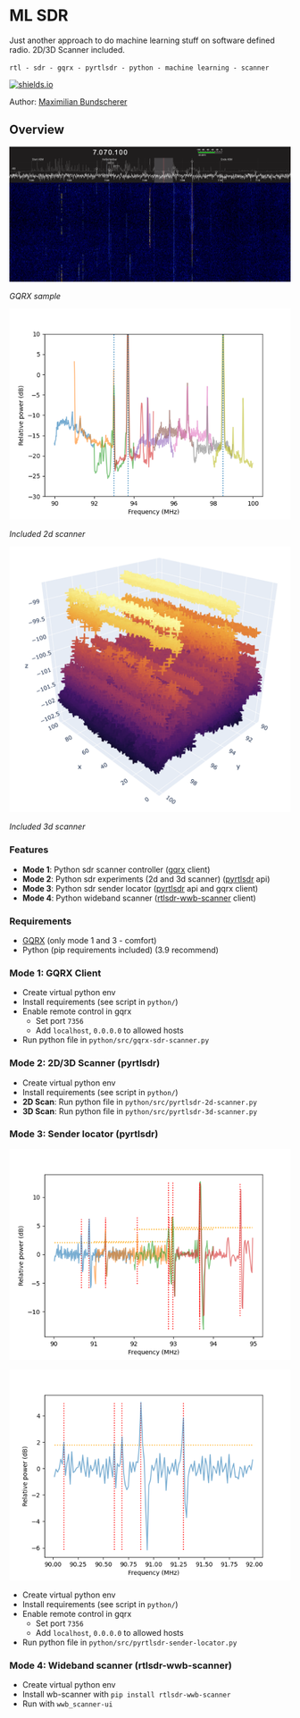 # ML SDR

Just another approach to do machine learning stuff on software defined radio. 2D/3D Scanner included.

``rtl - sdr - gqrx - pyrtlsdr - python - machine learning - scanner``

[![shields.io](https://img.shields.io/badge/license-Apache2-blue.svg)](http://www.apache.org/licenses/LICENSE-2.0.txt)

Author: [Maximilian Bundscherer](https://bundscherer-online.de)

## Overview

![](./doc-img/sdr.png)

*GQRX sample*

![](./doc-img/pyrtlsdr-2d.png)

*Included 2d scanner*

![](./doc-img/pyrtlsdr-3d.png)

*Included 3d scanner*

### Features

- **Mode 1**: Python sdr scanner controller ([gqrx](https://gqrx.dk/) client)
- **Mode 2**: Python sdr experiments (2d and 3d scanner) ([pyrtlsdr](https://pyrtlsdr.readthedocs.io/en/latest/) api)
- **Mode 3**: Python sdr sender locator ([pyrtlsdr](https://pyrtlsdr.readthedocs.io/en/latest/) api and gqrx client)
- **Mode 4**: Python wideband scanner ([rtlsdr-wwb-scanner](https://github.com/nocarryr/rtlsdr-wwb-scanner) client)

### Requirements

- [GQRX](https://gqrx.dk/) (only mode 1 and 3 - comfort)
- Python (pip requirements included) (3.9 recommend)

### Mode 1: GQRX Client

- Create virtual python env
- Install requirements (see script in ``python/``)
- Enable remote control in gqrx
    - Set port ``7356``
    - Add ``localhost``, ``0.0.0.0`` to allowed hosts
- Run python file in ``python/src/gqrx-sdr-scanner.py``

### Mode 2: 2D/3D Scanner (pyrtlsdr)

- Create virtual python env
- Install requirements (see script in ``python/``)
- **2D Scan**: Run python file in ``python/src/pyrtlsdr-2d-scanner.py``
- **3D Scan**: Run python file in ``python/src/pyrtlsdr-3d-scanner.py``

### Mode 3: Sender locator (pyrtlsdr)

![](./doc-img/loc1.png)

![](./doc-img/loc2.png)

- Create virtual python env
- Install requirements (see script in ``python/``)
- Enable remote control in gqrx
  - Set port ``7356``
  - Add ``localhost``, ``0.0.0.0`` to allowed hosts
- Run python file in ``python/src/pyrtlsdr-sender-locator.py``

### Mode 4: Wideband scanner (rtlsdr-wwb-scanner)

- Create virtual python env
- Install wb-scanner with ``pip install rtlsdr-wwb-scanner``
- Run with ``wwb_scanner-ui``